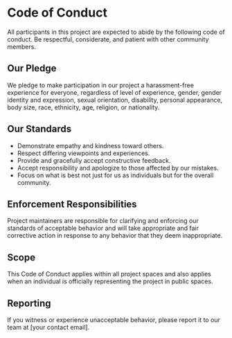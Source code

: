 # Code of Conduct

All participants in this project are expected to abide by the following code of conduct. Be respectful, considerate, and patient with other community members.

## Our Pledge

We pledge to make participation in our project a harassment-free experience for everyone, regardless of level of experience, gender, gender identity and expression, sexual orientation, disability, personal appearance, body size, race, ethnicity, age, religion, or nationality.

## Our Standards

- Demonstrate empathy and kindness toward others.
- Respect differing viewpoints and experiences.
- Provide and gracefully accept constructive feedback.
- Accept responsibility and apologize to those affected by our mistakes.
- Focus on what is best not just for us as individuals but for the overall community.

## Enforcement Responsibilities

Project maintainers are responsible for clarifying and enforcing our standards of acceptable behavior and will take appropriate and fair corrective action in response to any behavior that they deem inappropriate.

## Scope

This Code of Conduct applies within all project spaces and also applies when an individual is officially representing the project in public spaces.

## Reporting

If you witness or experience unacceptable behavior, please report it to our team at [your contact email].
